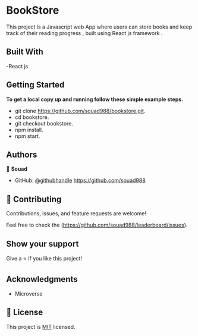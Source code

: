 # BookStore

This project is a Javascript web App where users can store books and keep track of their reading progress , built using React js framework .

## Built With

-React js

## Getting Started

**To get a local copy up and running follow these simple example steps.**

- git clone https://github.com/souad988/bookstore.git.
- cd bookstore.
- git checkout bookstore.
- npm install.
- npm start.

## Authors

👤 **Souad**

- GitHub: [@githubhandle](https://github.com/souad988)
  https://github.com/souad988


## 🤝 Contributing

Contributions, issues, and feature requests are welcome!

Feel free to check the (https://github.com/souad988/leaderboard/issues).

## Show your support

Give a ⭐️ if you like this project!

## Acknowledgments
- Microverse

## 📝 License

This project is [MIT](./MIT.md) licensed.


